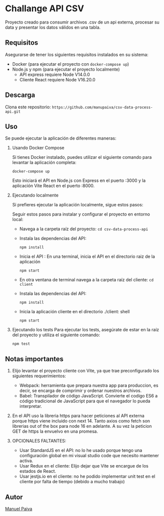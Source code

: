 # Challange API CSV

Proyecto creado para consumir archivos .csv de un api externa, procesar su data y presentar los datos válidos en una tabla.

## Requisitos

Asegurarse de tener los siguientes requisitos instalados en su sistema:

- Docker (para ejecutar el proyecto con `docker-compose up`)
- Node.js y npm (para ejecutar el proyecto localmente)
  - API express requiere Node V14.0.0
  - Cliente React requiere Node V16.20.0

## Descarga

Clona este repositorio: `https://github.com/manupaiva/csv-data-process-api.git`

## Uso

Se puede ejecutar la aplicación de diferentes maneras:

1. Usando Docker Compose

   Si tienes Docker instalado, puedes utilizar el siguiente comando para levantar la aplicación completa:

   ```shell
   docker-compose up
   ```

   Esto iniciará el API en Node.js con Express en el puerto :3000 y la aplicación Vite React en el puerto :8000.

2. Ejecutando localmente

   Si prefieres ejecutar la aplicación localmente, sigue estos pasos:

   Seguir estos pasos para instalar y configurar el proyecto en entorno local:

   - Navega a la carpeta raíz del proyecto: `cd csv-data-process-api`

   - Instala las dependencias del API:

     ```shell
     npm install
     ```

   - Inicia el API :
     En una terminal, inicia el API en el directorio raiz de la aplicación

     ```shell
     npm start
     ```

   - En otra ventana de terminal navega a la carpeta raíz del cliente: `cd client`
   - Instala las dependencias del API:

     ```shell
     npm install
     ```

   - Inicia la aplicación cliente en el directorio ./client:
     shell

     ```shell
     npm start
     ```

3. Ejecutando los tests
   Para ejecutar los tests, asegúrate de estar en la raíz del proyecto y utiliza el siguiente comando:

   ```shell
   npm test
   ```

## Notas importantes

1. Elijo levantar el proyecto cliente con Vite, ya que trae preconfigurado los siguientes requerimientos:

   - Webpack: herramienta que prepara nuestra app para produccion, es decir, se encarga de comprimir y ordenar nuestros archivos.
   - Babel: Transpilador de código JavaScript. Convierte el codigo ES6 a código tradicional de JavaScript para que el navegador lo pueda interpretar.

2. En el API uso la libreria https para hacer peticiones al API externa porque https viene incluido con next 14. Tanto axios como fetch son librerias out of the box para node 16 en adelante. A su vez la peticion GET de https la envuelvo en una promesa.

3. OPCIONALES FALTANTES:
   - Usar StandardJS en el API: no lo he usado porque tengo una configuración global en mi visual studio code que necesito mantener activa.
   - Usar Redux en el cliente: Elijo dejar que Vite se encargue de los estados de React.
   - Usar jestjs.io en el cliente: no he podido implementar unit test en el cliente por falta de tiempo (debido a mucho trabajo)

## Autor

[Manuel Paiva](https://www.linkedin.com/in/manupaiva73/)
